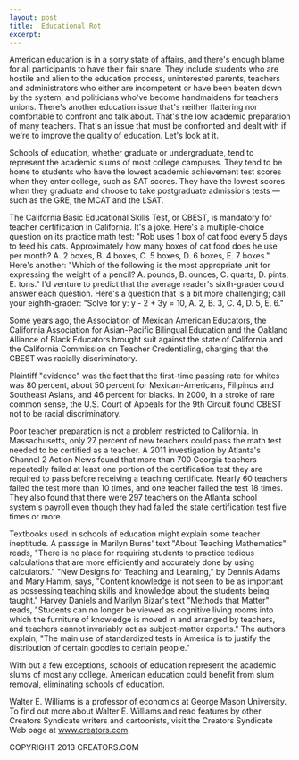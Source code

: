 ```yaml
---
layout: post
title:  Educational Rot
excerpt:
---
```


American education is in a sorry state of affairs, and there's enough blame for all participants to have their fair share. They include students who are hostile and alien to the education process, uninterested parents, teachers and administrators who either are incompetent or have been beaten down by the system, and politicians who've become handmaidens for teachers unions. There's another education issue that's neither flattering nor comfortable to confront and talk about. That's the low academic preparation of many teachers. That's an issue that must be confronted and dealt with if we're to improve the quality of education. Let's look at it.

Schools of education, whether graduate or undergraduate, tend to represent the academic slums of most college campuses. They tend to be home to students who have the lowest academic achievement test scores when they enter college, such as SAT scores. They have the lowest scores when they graduate and choose to take postgraduate admissions tests — such as the GRE, the MCAT and the LSAT.

The California Basic Educational Skills Test, or CBEST, is mandatory for teacher certification in California. It's a joke. Here's a multiple-choice question on its practice math test: "Rob uses 1 box of cat food every 5 days to feed his cats. Approximately how many boxes of cat food does he use per month? A. 2 boxes, B. 4 boxes, C. 5 boxes, D. 6 boxes, E. 7 boxes." Here's another: "Which of the following is the most appropriate unit for expressing the weight of a pencil? A. pounds, B. ounces, C. quarts, D. pints, E. tons." I'd venture to predict that the average reader's sixth-grader could answer each question. Here's a question that is a bit more challenging; call your eighth-grader: "Solve for y: y - 2 + 3y = 10, A. 2, B. 3, C. 4, D. 5, E. 6."

Some years ago, the Association of Mexican American Educators, the California Association for Asian-Pacific Bilingual Education and the Oakland Alliance of Black Educators brought suit against the state of California and the California Commission on Teacher Credentialing, charging that the CBEST was racially discriminatory.

 Plaintiff "evidence" was the fact that the first-time passing rate for whites was 80 percent, about 50 percent for Mexican-Americans, Filipinos and Southeast Asians, and 46 percent for blacks. In 2000, in a stroke of rare common sense, the U.S. Court of Appeals for the 9th Circuit found CBEST not to be racial discriminatory.

Poor teacher preparation is not a problem restricted to California. In Massachusetts, only 27 percent of new teachers could pass the math test needed to be certified as a teacher. A 2011 investigation by Atlanta's Channel 2 Action News found that more than 700 Georgia teachers repeatedly failed at least one portion of the certification test they are required to pass before receiving a teaching certificate. Nearly 60 teachers failed the test more than 10 times, and one teacher failed the test 18 times. They also found that there were 297 teachers on the Atlanta school system's payroll even though they had failed the state certification test five times or more.

Textbooks used in schools of education might explain some teacher ineptitude. A passage in Marilyn Burns' text "About Teaching Mathematics" reads, "There is no place for requiring students to practice tedious calculations that are more efficiently and accurately done by using calculators." "New Designs for Teaching and Learning," by Dennis Adams and Mary Hamm, says, "Content knowledge is not seen to be as important as possessing teaching skills and knowledge about the students being taught." Harvey Daniels and Marilyn Bizar's text "Methods that Matter" reads, "Students can no longer be viewed as cognitive living rooms into which the furniture of knowledge is moved in and arranged by teachers, and teachers cannot invariably act as subject-matter experts." The authors explain, "The main use of standardized tests in America is to justify the distribution of certain goodies to certain people."

With but a few exceptions, schools of education represent the academic slums of most any college. American education could benefit from slum removal, eliminating schools of education.

Walter E. Williams is a professor of economics at George Mason University. To find out more about Walter E. Williams and read features by other Creators Syndicate writers and cartoonists, visit the Creators Syndicate Web page at www.creators.com.

COPYRIGHT 2013 CREATORS.COM

